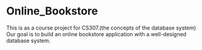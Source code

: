 # Online_Bookstore
This is as a course project for CS307.(the concepts of the database system) Our goal is to build an online bookstore application with a well-designed database system.
